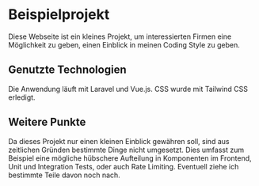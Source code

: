 # Beispielprojekt

Diese Webseite ist ein kleines Projekt, um interessierten Firmen eine Möglichkeit zu geben, einen Einblick in meinen Coding Style zu geben. 

## Genutzte Technologien
Die Anwendung läuft mit Laravel und Vue.js. CSS wurde mit Tailwind CSS erledigt.

## Weitere Punkte
Da dieses Projekt nur einen kleinen Einblick gewähren soll, sind aus zeitlichen Gründen bestimmte Dinge nicht umgesetzt. Dies umfasst zum Beispiel eine mögliche hübschere Aufteilung in Komponenten im Frontend, Unit und Integration Tests, oder auch Rate Limiting. Eventuell ziehe ich bestimmte Teile davon noch nach.

